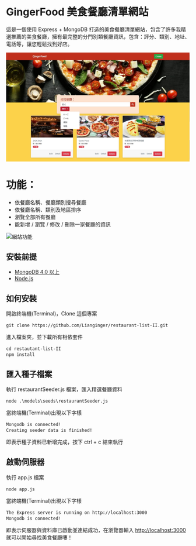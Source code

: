 # GingerFood 美食餐廳清單網站
這是一個使用 Express + MongoDB 打造的美食餐廳清單網站，包含了許多我精選推薦的美食餐廳，擁有最完整的分門別類餐廳資訊，包含：評分、類別、地址、電話等，讓您輕鬆找到好店。  

![畫面截圖](https://github.com/Lianginger/restaurant-list-II/blob/master/public/img/screenshot-index.jpg)

# 功能：
- 依餐廳名稱、餐廳類別搜尋餐廳
- 依餐廳名稱、類別及地區排序
- 瀏覽全部所有餐廳
- 能新增 / 瀏覽 / 修改 / 刪除一家餐廳的資訊
  
![網站功能](https://github.com/Lianginger/restaurant-list-II/blob/master/public/img/restaurant-feature.gif)

## 安裝前提
- [MongoDB 4.0 以上](https://docs.mongodb.com/manual/installation/)
- [Node.js](https://nodejs.org/en/download/)

## 如何安裝
開啟終端機(Terminal)，Clone 這個專案
```
git clone https://github.com/Lianginger/restaurant-list-II.git
```
進入檔案夾，並下載所有相依套件
```
cd restautant-list-II
npm install
```
## 匯入種子檔案
執行 restaurantSeeder.js 檔案，匯入精選餐廳資料
```
node .\models\seeds\restaurantSeeder.js
```
當終端機(Terminal)出現以下字樣
```
Mongodb is connected!
Creating seeder data is finished!
```
即表示種子資料已新增完成，按下 ctrl + c 結束執行

## 啟動伺服器
執行 app.js 檔案
```
node app.js
```
當終端機(Terminal)出現以下字樣
```
The Express server is running on http://localhost:3000
Mongodb is connected!
```
即表示伺服器與資料庫已啟動並連結成功，在瀏覽器輸入 [http://localhost:3000](http://localhost:3000) 就可以開始尋找美食餐廳嘍！